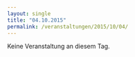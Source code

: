 ```yaml
---
layout: single
title: "04.10.2015"
permalink: /veranstaltungen/2015/10/04/
---
```


Keine Veranstaltung an diesem Tag.

